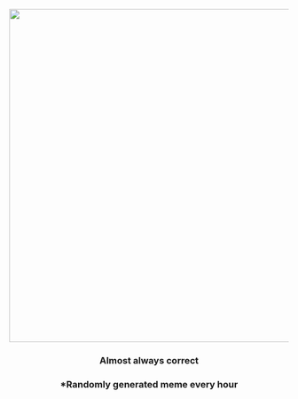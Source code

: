 <p align="center">
        <img src="https://i.redd.it/uz293y8vjip81.jpg" width="600" height="600">
        </p>
        <h3 align="center">Almost always correct</h3>
        <h3 align="center">*Randomly generated meme every hour</h3>
    